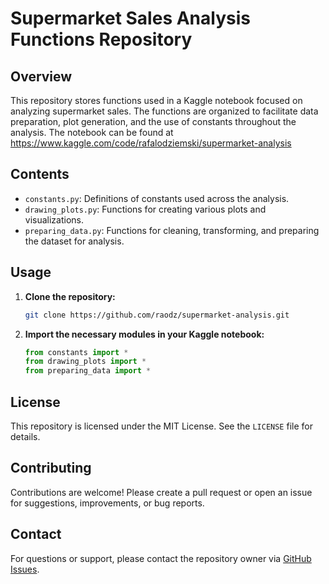# Supermarket Sales Analysis Functions Repository

## Overview

This repository stores functions used in a Kaggle notebook focused on analyzing supermarket sales. The functions are organized to facilitate data preparation, plot generation, and the use of constants throughout the analysis. The notebook can be found at https://www.kaggle.com/code/rafalodziemski/supermarket-analysis

## Contents

- `constants.py`: Definitions of constants used across the analysis.
- `drawing_plots.py`: Functions for creating various plots and visualizations.
- `preparing_data.py`: Functions for cleaning, transforming, and preparing the dataset for analysis.

## Usage

1. **Clone the repository:**
   ```bash
   git clone https://github.com/raodz/supermarket-analysis.git
   ```
2. **Import the necessary modules in your Kaggle notebook:**
   ```python
   from constants import *
   from drawing_plots import *
   from preparing_data import *
   ```

## License

This repository is licensed under the MIT License. See the `LICENSE` file for details.

## Contributing

Contributions are welcome! Please create a pull request or open an issue for suggestions, improvements, or bug reports.

## Contact

For questions or support, please contact the repository owner via [GitHub Issues](https://github.com/yourusername/supermarket-sales-analysis/issues).

